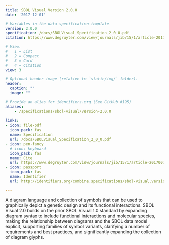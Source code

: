 ```yaml
---
title: SBOL Visual Version 2.0.0
date: '2017-12-01'

# Variables in the data specification template
version: 2.0.0
specification: /docs/SBOLVisual_Specification_2_0_0.pdf
citation: https://www.degruyter.com/view/journals/jib/15/1/article-20170074.xml

# View.
#   1 = List
#   2 = Compact
#   3 = Card
#   4 = Citation
view: 3

# Optional header image (relative to `static/img/` folder).
header:
  caption: ""
  image: ""

# Provide an alias for identifiers.org (See GitHub #195)
aliases:
    - /specifications/sbol-visual/version-2.0.0

links:
- icon: file-pdf
  icon_pack: fas
  name: Specification
  url: /docs/SBOLVisual_Specification_2_0_0.pdf
- icon: pen-fancy
  # icon: keyboard
  icon_pack: fas
  name: Cite
  url: https://www.degruyter.com/view/journals/jib/15/1/article-20170074.xml
- icon: passport
  icon_pack: fas
  name: Identifier
  url: http://identifiers.org/combine.specifications/sbol-visual.version-2.0.0

---
```


A diagram language and collection of symbols that can be used to
graphically depict a genetic design and its functional
interactions. SBOL Visual 2.0 builds on the prior SBOL Visual 1.0
standard by expanding diagram syntax to include functional
interactions and molecular species, making the relationship between
diagrams and the SBOL data model explicit, supporting families of
symbol variants, clarifying a number of requirements and best
practices, and significantly expanding the collection of diagram
glyphs.

